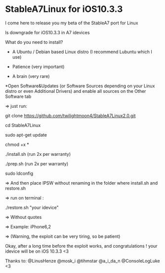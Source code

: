 # StableA7Linux for iOS10.3.3
I come here to release you my beta of the StableA7 port for Linux

Is downgrade for iOS10.3.3 in A7 idevices

What do you need to install?

- A Ubuntu / Debian based Linux distro (I recommend Lubuntu which I use)

- Patience (very important)

- A brain (very rare)

*Open Software&Updates (or Software Sources depending on your Linux distro or even Additional Drivers) and  enable all sources on the Other Software tab

=> just run:

git clone https://github.com/twilightmoon4/StableA7Linux2.0.git

cd StableA7Linux

sudo apt-get update

chmod +x *

./install.sh (run 2x per warranty)

./prep.sh (run 2x per warranty)

sudo ldconfig

=> And then place IPSW without renaming in the folder where install.sh and restore.sh

=> run on terminal :

./restore.sh "your idevice"

=> Without quotes

=> Example: iPhone6,2

=> (Warning, the exploit can be very tiring, so be patient)

Okay, after a long time before the exploit works, and congratulations ! your idevice will be on iOS 10.3.3 <3

Thanks to: @LinusHenze @mosk_i @tihmstar @a_i_da_n @ConsoleLogLuke <3
